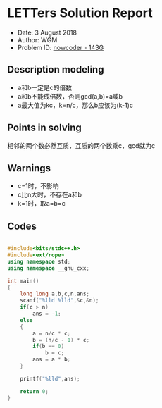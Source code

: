 
# LETTers Solution Report

- Date: 3 August 2018
- Author: WGM
- Problem ID: [nowcoder - 143G](https://www.nowcoder.com/acm/contest/143/AG)

## Description modeling

- a和b一定是c的倍数
- a和b不能成倍数，否则gcd(a,b)=a或b
- a最大值为kc，k=n/c，那么b应该为(k-1)c

## Points in solving

相邻的两个数必然互质，互质的两个数乘c，gcd就为c

## Warnings

- c=1时，不影响
- c比n大时，不存在a和b
- k=1时，取a=b=c

## Codes

```c++

#include<bits/stdc++.h>
#include<ext/rope>
using namespace std;
using namespace __gnu_cxx;

int main()
{
    long long a,b,c,n,ans;
    scanf("%lld %lld",&c,&n);
    if(c > n)
        ans = -1;
    else
    {
        a = n/c * c;
        b = (n/c - 1) * c;
        if(b == 0)
            b = c;
        ans = a * b;
    }

    printf("%lld",ans);

    return 0;
}

```

